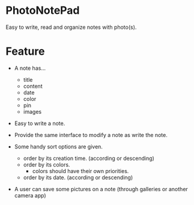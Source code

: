 # PhotoNotePad
Easy to write, read and organize notes with photo(s).

# Feature
- A note has...
  - title
  - content
  - date
  - color
  - pin
  - images
    
- Easy to write a note.
- Provide the same interface to modify a note as write the note.
- Some handy sort options are given.
  - order by its creation time. (according or descending)
  - order by its colors.
    - colors should have their own priorities.
  - order by its date. (according or descending)
- A user can save some pictures on a note (through galleries or another camera app)  